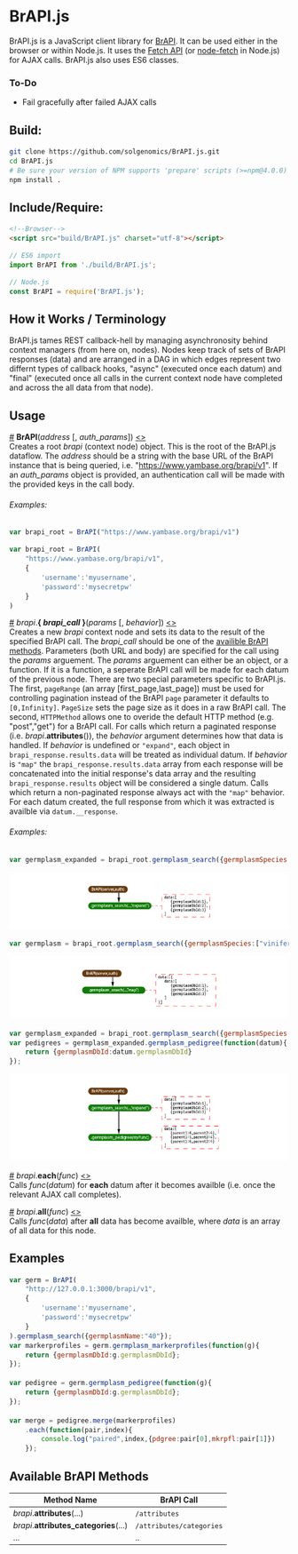# BrAPI.js

BrAPI.js is a JavaScript client library for [BrAPI](https://brapi.org). It can be used either in the browser or within Node.js. It uses the [Fetch API](https://developer.mozilla.org/en-US/docs/Web/API/Fetch_API) (or [node-fetch]() in Node.js) for AJAX calls. BrAPI.js also uses ES6 classes.

### To-Do
- Fail gracefully after failed AJAX calls

## Build:
```bash
git clone https://github.com/solgenomics/BrAPI.js.git
cd BrAPI.js
# Be sure your version of NPM supports 'prepare' scripts (>=npm@4.0.0)
npm install . 
```

## Include/Require:
```html
<!--Browser-->
<script src="build/BrAPI.js" charset="utf-8"></script>
```
```js
// ES6 import
import BrAPI from './build/BrAPI.js';
```
```js
// Node.js
const BrAPI = require('BrAPI.js');
```

## How it Works / Terminology
BrAPI.js tames REST callback-hell by managing asynchronosity behind context managers (from here on, nodes). Nodes keep track of sets of BrAPI responses (data) and are arranged in a DAG in which edges represent two differnt types of callback hooks, "async" (executed once each datum) and "final" (executed once all calls in the current context node have completed and across the all data from that node).

## Usage
<a name="brapi" href="#brapi">#</a> **BrAPI**(_address_ [, _auth_params_]) [<>](main.js "Source")  
Creates a root _brapi_ (context node) object. This is the root of the BrAPI.js dataflow. The _address_ should be a string with the base URL of the BrAPI instance that is being queried, i.e. "https://www.yambase.org/brapi/v1". If an _auth_params_ object is provided, an authentication call will be made with the provided keys in the call body.  
###### Examples:
```js
var brapi_root = BrAPI("https://www.yambase.org/brapi/v1")
```
```js
var brapi_root = BrAPI(
    "https://www.yambase.org/brapi/v1",
    {
        'username':'myusername',
        'password':'mysecretpw'
    }
)
```

<a name="brapi_call" href="#brapi_call">#</a> _brapi_.**{ _brapi_call_ }**(_params_ [, _behavior_]) [<>](src/brapi_methods.js "Source")  
Creates a new _brapi_ context node and sets its data to the result of the specified BrAPI call. The _brapi_call_ should be one of the [availible BrAPI methods](#brapi_methods). Parameters (both URL and body) are specified for the call using the _params_ arguement. The _params_ arguement can either be an object, or a function. If it is a function, a seperate BrAPI call will be made for each datum of the previous node. There are two special parameters specific to BrAPI.js. The first, `pageRange` (an array [first_page,last_page]) must be used for controlling pagination instead of the BrAPI `page` parameter it defaults to `[0,Infinity]`. `PageSize` sets the page size as it does in a raw BrAPI call. The second, `HTTPMethod` allows one to overide the default HTTP method (e.g. "post","get") for a BrAPI call. For calls which return a paginated response (i.e. _brapi_.**attributes**()), the _behavior_ argument determines how that data is handled. If _behavior_ is undefined or `"expand"`, each object in `brapi_response.results.data` will be treated as individual datum. If _behavior_ is `"map"` the `brapi_response.results.data` array from each response will be concatenated into the initial response's data array and the  resulting `brapi_response.results` object will be considered a single datum. Calls which return a non-paginated response always act with the `"map"` behavior. For each datum created, the full response from which it was extracted is availble via `datum.__response`.
###### Examples:
```js
var germplasm_expanded = brapi_root.germplasm_search({germplasmSpecies:["vinifera"]});
```
![](_readme_images/readme_images_brapi_call_expand.jpg)
```js
var germplasm = brapi_root.germplasm_search({germplasmSpecies:["vinifera"]},"map");
```
![](_readme_images/readme_images_brapi_call_map.jpg)
```js
var germplasm_expanded = brapi_root.germplasm_search({germplasmSpecies:["vinifera"]});
var pedigrees = germplasm_expanded.germplasm_pedigree(function(datum){
    return {germplasmDbId:datum.germplasmDbId}
});
```
![](_readme_images/readme_images_brapi_call_expand_and_continue.jpg)

<a name="each" href="#each">#</a> _brapi_.**each**(_func_) [<>](src/Context_Nodes.js "Source")  
Calls _func_(_datum_) for **each** datum after it becomes availble (i.e. once the relevant AJAX call completes).

<a name="all" href="#all">#</a> _brapi_.**all**(_func_) [<>](src/Context_Nodes.js "Source")  
Calls _func_(_data_) after **all** data has become availble, where _data_ is an array of all data for this node. 


## Examples
```js
var germ = BrAPI(
    "http://127.0.0.1:3000/brapi/v1",
    {
        'username':'myusername',
        'password':'mysecretpw'
    }
).germplasm_search({germplasmName:"40"});
var markerprofiles = germ.germplasm_markerprofiles(function(g){
    return {germplasmDbId:g.germplasmDbId};
});

var pedigree = germ.germplasm_pedigree(function(g){
    return {germplasmDbId:g.germplasmDbId};
});

var merge = pedigree.merge(markerprofiles)
    .each(function(pair,index){
        console.log("paired",index,{pdgree:pair[0],mkrpfl:pair[1]})
    });
```

## Available BrAPI Methods <a name="brapi_methods"></a>
| Method Name                            | BrAPI Call               |
| -------------------------------------- | ------------------------ |
| _brapi_.**attributes**(...)            | `/attributes`            |
| _brapi_.**attributes_categories**(...) | `/attributes/categories` |
| ...                                    | ..                       | 
